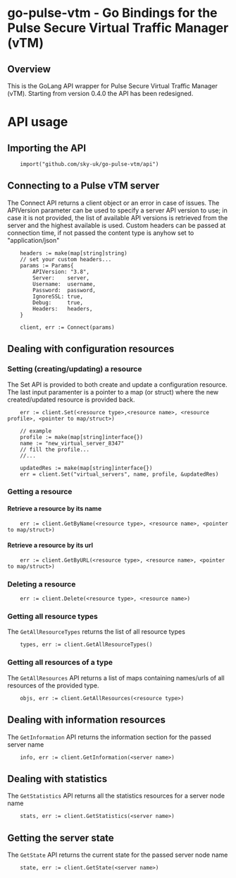 # go-pulse-vtm - Go Bindings for the Pulse Secure Virtual Traffic Manager (vTM)

## Overview

This is the GoLang API wrapper for Pulse Secure  Virtual Traffic Manager (vTM).
Starting from version 0.4.0 the API has been redesigned.

# API usage

## Importing the API

```
    import("github.com/sky-uk/go-pulse-vtm/api")
```

## Connecting to a Pulse vTM server
The Connect API returns a client object or an error in case of issues.
The APIVersion parameter can be used to specify a server API version to use;
in case it is not provided, the list of available API versions is retrieved
from the server and the highest available is used.
Custom headers can be passed at connection time, if not passed the content type
is anyhow set to "application/json"

```
    headers := make(map[string]string)
    // set your custom headers...
	params := Params{
		APIVersion: "3.8",
		Server:    server,
		Username:  username,
		Password:  password,
		IgnoreSSL: true,
		Debug:     true,
        Headers:   headers,
	}

	client, err := Connect(params)
```

## Dealing with configuration resources

### Setting (creating/updating) a resource
The Set API is provided to both create and update a configuration resource.
The last input paramenter is a pointer to a map (or struct) where the new
created/updated resource is provided back.

```
    err := client.Set(<resource type>,<resource name>, <resource profile>, <pointer to map/struct>)

    // example
	profile := make(map[string]interface{})
    name := "new_virtual_server_8347"
    // fill the profile...
    //...

	updatedRes := make(map[string]interface{})
	err = client.Set("virtual_servers", name, profile, &updatedRes)
```


### Getting a resource

#### Retrieve a resource by its name
```
    err := client.GetByName(<resource type>, <resource name>, <pointer to map/struct>)
```

#### Retrieve a resource by its url
```
    err := client.GetByURL(<resource type>, <resource name>, <pointer to map/struct>)
```


### Deleting a resource

```
    err := client.Delete(<resource type>, <resource name>)
```

### Getting all resource types
The ``GetAllResourceTypes`` returns the list of all resource types
```
    types, err := client.GetAllResourceTypes()
```


### Getting all resources of a type
The ``GetAllResources`` API returns a list of maps containing names/urls of all 
resources of the provided type.

```
    objs, err := client.GetAllResources(<resource type>)
```

## Dealing with information resources
The ``GetInformation`` API returns the information section for the passed server name
```
    info, err := client.GetInformation(<server name>)
```

## Dealing with statistics
The ``GetStatistics`` API returns all the statistics resources for a server node name
```
    stats, err := client.GetStatistics(<server name>)
```

## Getting the server state
The ``GetState`` API returns the current state for the passed server node name
```
    state, err := client.GetState(<server name>)
```
